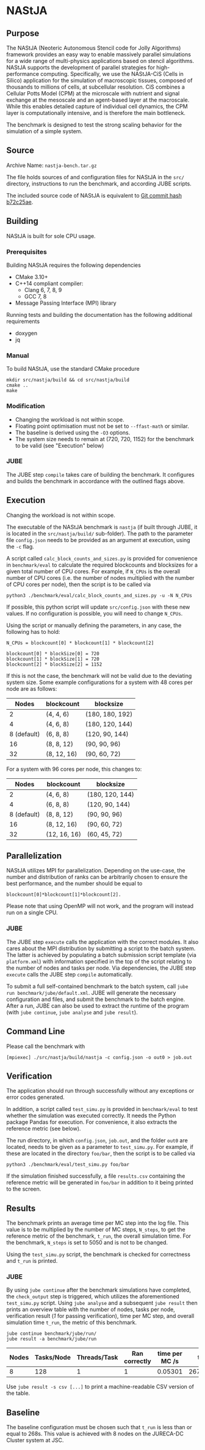 # NAStJA

## Purpose

The NAStJA (Neoteric Autonomous Stencil code for Jolly Algorithms) framework provides an easy way to enable massively parallel simulations for a wide range of multi-physics applications based on stencil algorithms.  
NAStJA supports the development of parallel strategies for high-performance computing. Specifically, we use the NAStJA-CiS (Cells in Silico) application for the simulation of macroscopic tissues, composed of thousands to millions of cells, at subcellular resolution.
CiS combines a Cellular Potts Model (CPM) at the microscale with nutrient and signal exchange at the mesoscale and an agent-based layer at the macroscale. While this enables detailed capture of individual cell dynamics, the CPM layer is computationally intensive, and is therefore the main bottleneck.

The benchmark is designed to test the strong scaling behavior for the simulation of a simple system.

## Source

Archive Name: `nastja-bench.tar.gz`

The file holds sources of and configuration files for NAStJA in the `src/` directory, instructions to run the benchmark, and according JUBE scripts.

The included source code of NAStJA is equivalent to [Git commit hash b72c25ae](https://gitlab.com/nastja/nastja/-/tree/b72c25aed3586ae4e3db8cb37879899d94d7c9de).

## Building

NAStJA is built for sole CPU usage.

### Prerequisites

Building NAStJA requires the following dependencies

- CMake 3.10+
- C++14 compliant compiler:
  - Clang 6, 7, 8, 9
  - GCC 7, 8
- Message Passing Interface (MPI) library

Running tests and building the documentation has the following additional requirements

- doxygen
- jq

### Manual

To build NAStJA, use the standard CMake procedure

```
mkdir src/nastja/build && cd src/nastja/build
cmake ..
make
```

### Modification

- Changing the workload is not within scope.
- Floating point optimisation must not be set to `--ffast-math` or similar.
- The baseline is derived using the `-O3` options.
- The system size needs to remain at (720, 720, 1152) for the benchmark to be valid (see "Execution" below)

### JUBE

The JUBE step `compile` takes care of building the benchmark. It configures and builds the benchmark in accordance with the outlined flags above.

## Execution

Changing the workload is not within scope.

The executable of the NAStJA benchmark is `nastja` (if built through JUBE, it is located in the `src/nastja/build/` sub-folder). The path to the parameter file `config.json` needs to be provided as an argument at execution, using the `-c` flag.

A script called `calc_block_counts_and_sizes.py` is provided for convenience in `benchmark/eval` to calculate the required blockcounts and blocksizes for a given total number of CPU cores. For example, if `N_CPUs` is the overall number of CPU cores (i.e. the number of nodes multiplied with the number of CPU cores per node), then the script is to be called via

```
python3 ./benchmark/eval/calc_block_counts_and_sizes.py -u -N N_CPUs
```

If possible, this python script will update `src/config.json` with these new values. If no configuration is possible, you will need to change `N_CPUs`.

Using the script or manually defining the parameters, in any case, the following has to hold:

```
N_CPUs = blockcount[0] * blockcount[1] * blockcount[2]

blockcount[0] * blockSize[0] = 720
blockcount[1] * blockSize[1] = 720
blockcount[2] * blockSize[2] = 1152
```

If this is not the case, the benchmark will not be valid due to the deviating system size. Some example configurations for a system with 48 cores per node are as follows:

|Nodes | blockcount | blocksize|
|---|---|---|
|2|(4, 4, 6)|(180, 180, 192)|
|4|(4, 6, 8)|(180, 120, 144)|
|8 (default) |(6, 8, 8)|(120, 90, 144)|
|16|(8, 8, 12)|(90, 90, 96)|
|32|(8, 12, 16)|(90, 60, 72)|

For a system with 96 cores per node, this changes to:

|Nodes | blockcount | blocksize|
|---|---|---|
|2|(4, 6, 8)|(180, 120, 144)|
|4 |(6, 8, 8)|(120, 90, 144)|
|8 (default)|(8, 8, 12)|(90, 90, 96)|
|16|(8, 12, 16)|(90, 60, 72)|
|32|(12, 16, 16)|(60, 45, 72)|

## Parallelization

NAStJA utilizes MPI for parallelization. Depending on the use-case, the number and distribution of ranks can be arbitrarily chosen to ensure the best performance, and the number should be equal to 

```
blockcount[0]*blockcount[1]*blockcount[2].
```

Please note that using OpenMP will not work, and the program will instead run on a single CPU. 

### JUBE

The JUBE step `execute` calls the application with the correct modules. 
It also cares about the MPI distribution by submitting a script to the batch system. 
The latter is achieved by populating a batch submission script template (via `platform.xml`) 
with information specified in the top of the script relating to the number of nodes and tasks per node. 
Via dependencies, the JUBE step `execute` calls the JUBE step `compile` automatically.

To submit a full self-contained benchmark to the batch system, call `jube run benchmark/jube/default.xml`. 
JUBE will generate the necessary configuration and files, and submit the benchmark to the batch engine.  
After a run, JUBE can also be used to extract the runtime of the program (with `jube continue`, `jube analyse` and `jube result`).

## Command Line

Please call the benchmark with

```
[mpiexec] ./src/nastja/build/nastja -c config.json -o out0 > job.out
```

## Verification

The application should run through successfully without any exceptions or error codes generated. 

In addition, a script called `test_simu.py` is provided in `benchmark/eval` to test whether the simulation was executed correctly. It needs the Python package Pandas for execution. For convenience, it also extracts the reference metric (see below).

The run directory, in which `config.json`, `job.out`, and the folder `out0` are located, needs to be given as a parameter to `test_simu.py`. For example, if these are located in the directory `foo/bar`, then the script is to be called via

```
python3 ./benchmark/eval/test_simu.py foo/bar
```

If the simulation finished successfully, a file `results.csv` containing the reference metric will be generated in `foo/bar` in addition to it being printed to the screen.

## Results

The benchmark prints an average time per MC step into the log file. This value is to be multiplied by the number of MC steps, `N_steps`, to get the reference metric of the benchmark, `t_run`, the overall simulation time. For the benchmark, `N_steps` is set to 5050 and is not to be changed.

Using the `test_simu.py` script, the benchmark is checked for correctness and `t_run` is printed.

### JUBE

By using `jube continue` after the benchmark simulations have completed, the `check_output` step is triggered, which utilizes the aforementioned `test_simu.py` script.
Using `jube analyse` and a subsequent `jube result` then prints an overview table with the number of nodes, tasks per node, verification result (_1_ for passing verification), time per MC step, and overall simulation time `t_run`, the metric of this benchmark.

```
jube continue benchmark/jube/run/
jube result -a benchmark/jube/run
```

 Nodes | Tasks/Node | Threads/Task | Ran correctly | time per MC /s |     t_run |
|-------|------------|--------------|---------------|----------------|-----------|
|     8 |        128 |            1 |             1 |        0.05301 | 267.70101 |

Use `jube result -s csv [...]` to print a machine-readable CSV version of the table.

## Baseline

The baseline configuration must be chosen such that `t_run` is less than or equal to 268s. This value is achieved with 8 nodes on the JURECA-DC Cluster system at JSC.

